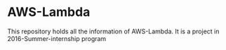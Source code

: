 # AWS-Lambda
This repository holds all the information of AWS-Lambda. It is a project in 2016-Summer-internship program
